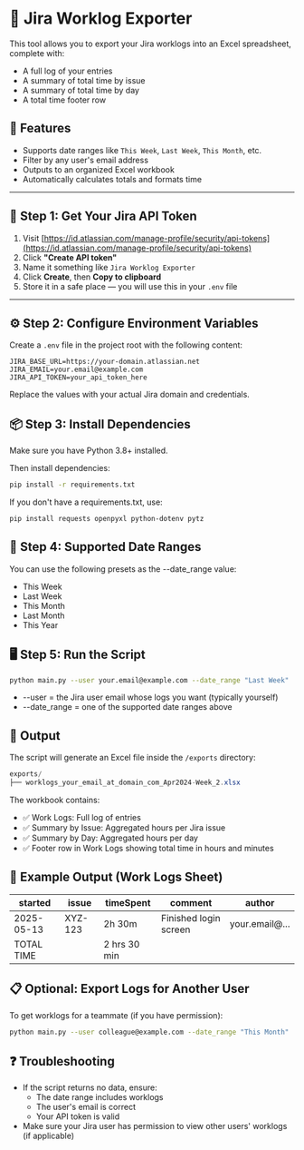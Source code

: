 # 🧾 Jira Worklog Exporter

This tool allows you to export your Jira worklogs into an Excel spreadsheet, complete with:

- A full log of your entries
- A summary of total time by issue
- A summary of total time by day
- A total time footer row

## 🚀 Features

- Supports date ranges like `This Week`, `Last Week`, `This Month`, etc.
- Filter by any user's email address
- Outputs to an organized Excel workbook
- Automatically calculates totals and formats time

---

## 🔐 Step 1: Get Your Jira API Token

1. Visit [https://id.atlassian.com/manage-profile/security/api-tokens](https://id.atlassian.com/manage-profile/security/api-tokens)
2. Click **"Create API token"**
3. Name it something like `Jira Worklog Exporter`
4. Click **Create**, then **Copy to clipboard**
5. Store it in a safe place — you will use this in your `.env` file

---

## ⚙️ Step 2: Configure Environment Variables

Create a `.env` file in the project root with the following content:

```env
JIRA_BASE_URL=https://your-domain.atlassian.net
JIRA_EMAIL=your.email@example.com
JIRA_API_TOKEN=your_api_token_here
```
Replace the values with your actual Jira domain and credentials.

## 📦 Step 3: Install Dependencies
Make sure you have Python 3.8+ installed.

Then install dependencies:
```bash
pip install -r requirements.txt
```
If you don't have a requirements.txt, use:
```bash
pip install requests openpyxl python-dotenv pytz
```

## 🧠 Step 4: Supported Date Ranges
You can use the following presets as the --date_range value:

- This Week
- Last Week
- This Month
- Last Month
- This Year

## 🖥️ Step 5: Run the Script
```bash
python main.py --user your.email@example.com --date_range "Last Week"
```
- --user = the Jira user email whose logs you want (typically yourself)
- --date_range = one of the supported date ranges above

## 📂 Output
The script will generate an Excel file inside the `/exports` directory:
```java
exports/
├── worklogs_your_email_at_domain_com_Apr2024-Week_2.xlsx
```
The workbook contains:
- ✅ Work Logs: Full log of entries
- ✅ Summary by Issue: Aggregated hours per Jira issue
- ✅ Summary by Day: Aggregated hours per day
- ✅ Footer row in Work Logs showing total time in hours and minutes

## 🧼 Example Output (Work Logs Sheet)
| started    | issue   | timeSpent    | comment               | author          |
| ---------- | ------- | ------------ | --------------------- | --------------- |
| 2025-05-13 | XYZ-123 | 2h 30m       | Finished login screen | your.email\@... |
| TOTAL TIME |         | 2 hrs 30 min |                       |                 |

## 📋 Optional: Export Logs for Another User
To get worklogs for a teammate (if you have permission):
```bash
python main.py --user colleague@example.com --date_range "This Month"
```

## ❓ Troubleshooting
- If the script returns no data, ensure:
    - The date range includes worklogs
    - The user's email is correct
    - Your API token is valid    
- Make sure your Jira user has permission to view other users' worklogs (if applicable)